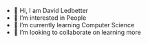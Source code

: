 - 👋 Hi, I am David Ledbetter
- 👀 I’m interested in People
- 🌱 I’m currently learning Computer Science
- 💞️ I’m looking to collaborate on learning more


<!---
davidledbetter/davidledbetter is a ✨ special ✨ repository because its `README.md` (this file) appears on your GitHub profile.
You can click the Preview link to take a look at your changes.
--->
